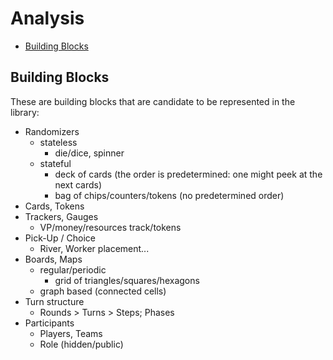 <!-- markdownlint-disable MD003 -->
Analysis
========
<!-- markdownlint-restore -->

<!-- TOC -->

- [Building Blocks](#building-blocks)

<!-- /TOC -->

## Building Blocks

These are building blocks that are candidate to be represented in the library:

- Randomizers
  - stateless
    - die/dice, spinner
  - stateful
    - deck of cards (the order is predetermined: one might peek at the next cards)
    - bag of chips/counters/tokens (no predetermined order)
- Cards, Tokens
- Trackers, Gauges
  - VP/money/resources track/tokens
- Pick-Up / Choice
  - River, Worker placement...
- Boards, Maps
  - regular/periodic
    - grid of triangles/squares/hexagons
  - graph based (connected cells)
- Turn structure
  - Rounds > Turns > Steps; Phases
- Participants
  - Players, Teams
  - Role (hidden/public)
